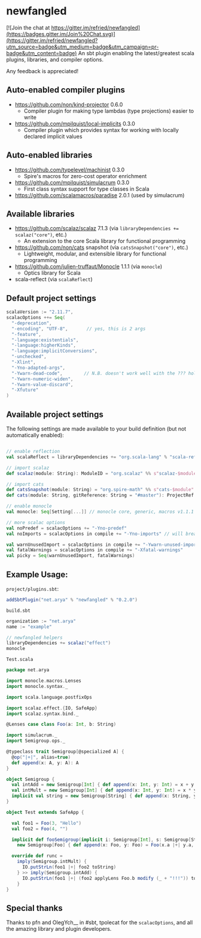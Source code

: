 # newfangled

[![Join the chat at https://gitter.im/refried/newfangled](https://badges.gitter.im/Join%20Chat.svg)](https://gitter.im/refried/newfangled?utm_source=badge&utm_medium=badge&utm_campaign=pr-badge&utm_content=badge)
An sbt plugin enabling the latest/greatest scala plugins, libraries, and compiler options.

Any feedback is appreciated!

## Auto-enabled compiler plugins
* https://github.com/non/kind-projector 0.6.0 
  * Compiler plugin for making type lambdas (type projections) easier to write
* https://github.com/mpilquist/local-implicits 0.3.0 
  * Compiler plugin which provides syntax for working with locally declared implicit values

## Auto-enabled libraries
* https://github.com/typelevel/machinist 0.3.0 
  * Spire's macros for zero-cost operator enrichment
* https://github.com/mpilquist/simulacrum 0.3.0 
  * First class syntax support for type classes in Scala
* https://github.com/scalamacros/paradise 2.0.1 (used by simulacrum)

## Available libraries
* https://github.com/scalaz/scalaz 7.1.3 (via `libraryDependencies += scalaz("core")`, etc.) 
  * An extension to the core Scala library for functional programming
* https://github.com/non/cats snapshot (via `catsSnapshot("core")`, etc.)
  * Lightweight, modular, and extensible library for functional programming
* https://github.com/julien-truffaut/Monocle 1.1.1 (via `monocle`)
  * Optics library for Scala
* scala-reflect (via `scalaReflect`)

## Default project settings
```scala
scalaVersion := "2.11.7",
scalacOptions ++= Seq(
  "-deprecation",
  "-encoding", "UTF-8",       // yes, this is 2 args
  "-feature",
  "-language:existentials",
  "-language:higherKinds",
  "-language:implicitConversions",
  "-unchecked",
  "-Xlint",
  "-Yno-adapted-args",
  "-Ywarn-dead-code",        // N.B. doesn't work well with the ??? hole
  "-Ywarn-numeric-widen",
  "-Ywarn-value-discard",
  "-Xfuture"
)
```

## Available project settings
The following settings are made available to your build definition (but not automatically enabled):
```scala

// enable reflection
val scalaReflect = libraryDependencies += "org.scala-lang" % "scala-reflect" % scalaVersion.value

// import scalaz
def scalaz(module: String): ModuleID = "org.scalaz" %% s"scalaz-$module" % "7.1.3"

// import cats
def catsSnapshot(module: String) = "org.spire-math" %% s"cats-$module" % "0.1.0-SNAPSHOT"
def cats(module: String, gitReference: String = "#master"): ProjectRef // depend on particular cats git ref

// enable monocle
val monocle: Seq[Setting[...]] // monocle core, generic, macros v1.1.1

// more scalac options
val noPredef = scalacOptions += "-Yno-predef"
val noImports = scalacOptions in compile += "-Yno-imports" // will break REPL if not restricted to compile

val warnUnusedImport = scalacOptions in compile += "-Ywarn-unused-import"
val fatalWarnings = scalacOptions in compile += "-Xfatal-warnings"
val picky = Seq(warnUnusedImport, fatalWarnings)
```

## Example Usage:
`project/plugins.sbt`:
```scala
addSbtPlugin("net.arya" % "newfangled" % "0.2.0")
```

`build.sbt`
```scala
organization := "net.arya"
name := "example"

// newfangled helpers
libraryDependencies += scalaz("effect")
monocle
```

`Test.scala`
```scala
package net.arya

import monocle.macros.Lenses
import monocle.syntax._

import scala.language.postfixOps

import scalaz.effect.{IO, SafeApp}
import scalaz.syntax.bind._

@Lenses case class Foo(a: Int, b: String)

import simulacrum._
import Semigroup.ops._

@typeclass trait Semigroup[@specialized A] {
  @op("|+|", alias=true)
  def append(x: A, y: A): A
}

object Semigroup {
  val intAdd = new Semigroup[Int] { def append(x: Int, y: Int) = x + y }
  val intMult = new Semigroup[Int] { def append(x: Int, y: Int) = x * y }
  implicit val string = new Semigroup[String] { def append(x: String, y: String) = x + y }
}

object Test extends SafeApp {

  val foo1 = Foo(3, "Hello")
  val foo2 = Foo(4, "")

  implicit def fooSemigroup(implicit i: Semigroup[Int], s: Semigroup[String]): Semigroup[Foo] =
    new Semigroup[Foo] { def append(x: Foo, y: Foo) = Foo(x.a |+| y.a, x.b |+| y.b) }

  override def runc =
    imply(Semigroup.intMult) {
      IO.putStrLn(foo1 |+| foo2 toString)
    } >> imply(Semigroup.intAdd) {
      IO.putStrLn(foo1 |+| (foo2 applyLens Foo.b modify (_ + "!!!")) toString)
    }
}
```

## Special thanks
Thanks to pfn and OlegYch__ in #sbt, tpolecat for the `scalacOptions`, and all the amazing library and plugin developers.
